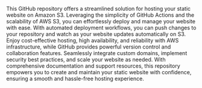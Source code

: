 This GitHub repository offers a streamlined solution for hosting your static website on Amazon S3. Leveraging the simplicity of GitHub Actions and the scalability of AWS S3, you can effortlessly deploy and manage your website with ease. With automated deployment workflows, you can push changes to your repository and watch as your website updates automatically on S3. Enjoy cost-effective hosting, high availability, and reliability with AWS infrastructure, while GitHub provides powerful version control and collaboration features. Seamlessly integrate custom domains, implement security best practices, and scale your website as needed. With comprehensive documentation and support resources, this repository empowers you to create and maintain your static website with confidence, ensuring a smooth and hassle-free hosting experience.
